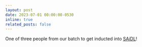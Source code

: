 ```yaml
---
layout: post
date: 2023-07-01 00:00:00-0530
inline: true
related_posts: false
---
```

One of three people from our batch to get inducted into <a href="https://www.saidl.in">SAiDL</a>!
